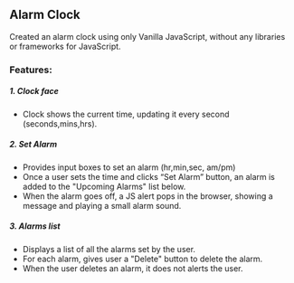 ## Alarm Clock
Created an alarm clock using only Vanilla JavaScript, without any libraries or frameworks for JavaScript.


### Features:
##### 1. Clock face
- Clock shows the current time, updating it every second (seconds,mins,hrs).

##### 2. Set Alarm
- Provides input boxes to set an alarm (hr,min,sec, am/pm)
- Once a user sets the time and clicks “Set Alarm” button, an alarm is added to the "Upcoming Alarms" list below.
- When the alarm goes off, a JS alert pops in the browser, showing a message and playing a small alarm sound.

##### 3. Alarms list
- Displays a list of all the alarms set by the user.
- For each alarm, gives user a "Delete" button to delete the alarm.
- When the user deletes an alarm, it does not alerts the user.

